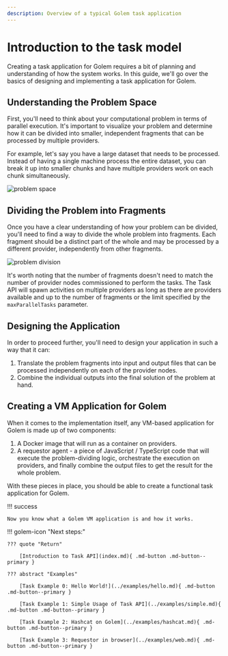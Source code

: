 ```yaml
---
description: Overview of a typical Golem task application
---
```


# Introduction to the task model

Creating a task application for Golem requires a bit of planning and understanding of how the system works. In this guide, we'll go over the basics of designing and implementing a task application for Golem.

## Understanding the Problem Space

First, you'll need to think about your computational problem in terms of parallel execution. It's important to visualize your problem and determine how it can be divided into smaller, independent fragments that can be processed by multiple providers.

For example, let's say you have a large dataset that needs to be processed. Instead of having a single machine process the entire dataset, you can break it up into smaller chunks and have multiple providers work on each chunk simultaneously.

![problem space](/assets/js-tutorial-01.jpeg)

## Dividing the Problem into Fragments

Once you have a clear understanding of how your problem can be divided, you'll need to find a way to divide the whole problem into fragments. Each fragment should be a distinct part of the whole and may be processed by a different provider, independently from other fragments.

![problem division](/assets/js-tutorial-02.jpeg)

It's worth noting that the number of fragments doesn't need to match the number of provider nodes commissioned to perform the tasks. The Task API will spawn activities on multiple providers as long as there are providers available and up to the number of fragments or the limit specified by the `maxParallelTasks` parameter.

## Designing the Application

In order to proceed further, you'll need to design your application in such a way that it can:

1. Translate the problem fragments into input and output files that can be processed independently on each of the provider nodes.
2. Combine the individual outputs into the final solution of the problem at hand.

## Creating a VM Application for Golem

When it comes to the implementation itself, any VM-based application for Golem is made up of two components:

1. A Docker image that will run as a container on providers.
2. A requestor agent - a piece of JavaScript / TypeScript code that will execute the problem-dividing logic, orchestrate the execution on providers, and finally combine the output files to get the result for the whole problem.

With these pieces in place, you should be able to create a functional task application for Golem.

!!! success

    Now you know what a Golem VM application is and how it works.

!!! golem-icon "Next steps:"

    ??? quote "Return"

        [Introduction to Task API](index.md){ .md-button .md-button--primary }
    
    ??? abstract "Examples"
        
        [Task Example 0: Hello World!](../examples/hello.md){ .md-button .md-button--primary }

        [Task Example 1: Simple Usage of Task API](../examples/simple.md){ .md-button .md-button--primary }

        [Task Example 2: Hashcat on Golem](../examples/hashcat.md){ .md-button .md-button--primary }

        [Task Example 3: Requestor in browser](../examples/web.md){ .md-button .md-button--primary }